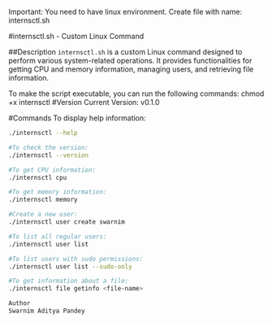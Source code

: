 Important: You need to have linux environment.
Create file with name: internsctl.sh

#internsctl.sh - Custom Linux Command

##Description
`internsctl.sh` is a custom Linux command designed to perform various system-related operations. It provides functionalities for getting CPU and memory information, managing users, and retrieving file information.

To make the script executable, you can run the following commands:
chmod +x internsctl
#Version
Current Version: v0.1.0

#Commands
To display help information:

```bash
./internsctl --help

#To check the version:
./internsctl --version

#To get CPU information:
./internsctl cpu

#To get memory information:
./internsctl memory

#Create a new user:
./internsctl user create swarnim

#To list all regular users:
./internsctl user list

#To list users with sudo permissions:
./internsctl user list --sudo-only

#To get information about a file:
./internsctl file getinfo <file-name>

Author
Swarnim Aditya Pandey
```
